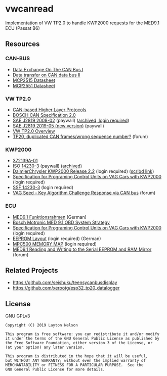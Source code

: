 # vwcanread
Implementation of VW TP2.0 to handle KWP2000 requests for the MED9.1 ECU (Passat B6)

## Resources

### CAN-BUS
- [Data Exchange On The CAN Bus I](http://www.volkspage.net/technik/ssp/ssp/SSP_238.pdf)
- [Data transfer on CAN data bus II](http://www.volkspage.net/technik/ssp/ssp/SSP_269_d1.pdf)
- [MCP2515 Datasheet](https://ww1.microchip.com/downloads/en/DeviceDoc/MCP2515-Stand-Alone-CAN-Controller-with-SPI-20001801J.pdf)
- [MCP2551 Datasheet](http://ww1.microchip.com/downloads/en/devicedoc/21667e.pdf)

### VW TP2.0
- [CAN-based Higher Layer Protocols](https://www.sti-innsbruck.at/sites/default/files/courses/fileadmin/documents/vn-ws0809/03-vn-CAN-HLP.pdf)
- [BOSCH CAN Specification 2.0](http://esd.cs.ucr.edu/webres/can20.pdf)
- [SAE J2819 2008-02](https://doi.org/10.4271/J2819_200802) (paywall)
([archived, login required](http://nefariousmotorsports.com/forum/index.php?action=dlattach;topic=9182.0;attach=17302))
- [SAE J2819 2019-05 (new version)](https://doi.org/10.4271/J2819_201905) (paywall)
- [VW TP2.0 Overview](https://jazdw.net/tp20)
- [TP20, duplicated CAN frames/wrong sequence number?](http://nefariousmotorsports.com/forum/index.php?topic=11588.0) (forum)

### KWP2000
- [372139A-01](https://www.ni.com/pdf/manuals/372139a.pdf)
- [ISO 14230-3](https://www.iso.org/standard/23921.html) (paywall)
([archived](https://web.archive.org/web/20170809120152/http://read.pudn.com/downloads118/ebook/500929/14230-3.pdf))
- [DaimlerChrysler KWP2000 Release 2.2](http://nefariousmotorsports.com/forum/index.php?action=dlattach;topic=4983.0;attach=8149) (login required)
([scribd link](https://www.scribd.com/document/430362928/KWP2000-release2-2))
- [Specification for Programing Control Units on VAG Cars with KWP2000](http://nefariousmotorsports.com/forum/index.php?action=dlattach;topic=4983.0;attach=7703) (login required)
- [SSF 14230-3](http://nefariousmotorsports.com/forum/index.php?action=dlattach;topic=4983.0;attach=8150) (login required)
- [VAG Seed - Key Algorithm Challenge Response via CAN bus](http://nefariousmotorsports.com/forum/index.php?topic=4983.0) (forum)

### ECU
- [MED9.1 Funktionsrahmen](https://drive.google.com/file/d/1A2zKoa_cqnRuVfffiLVcYrXjKeulfdDe/view) (German)
- [Bosch Motronic MED 9.1 OBD System Strategy](https://drive.google.com/file/d/1oLpylsJqpfpw2E_NKdgB-W5O0gEkua9d/view)
- [Specification for Programing Control Units on VAG Cars with KWP2000](http://nefariousmotorsports.com/forum/index.php?action=dlattach;topic=4983.0;attach=7703) (login required)
- [EEPROM Layout](http://nefariousmotorsports.com/forum/index.php?action=dlattach;topic=6159.0;attach=9594) (login required) (German)
- [MPC500 MEMORY MAP](http://nefariousmotorsports.com/forum/index.php?action=dlattach;topic=6159.0;attach=9591) (login required)
- [MED9.1 Reading and Writing to the Serial EEPROM and RAM Mirror](http://nefariousmotorsports.com/forum/index.php?topic=6159.0) (forum)

## Related Projects
- https://github.com/seishuku/teensycanbusdisplay
- https://github.com/xerootg/esp32_tp20_datalogger

## License

GNU GPLv3

```
Copyright (C) 2019 Layton Nelson

This program is free software: you can redistribute it and/or modify
it under the terms of the GNU General Public License as published by
the Free Software Foundation, either version 3 of the License, or
(at your option) any later version.

This program is distributed in the hope that it will be useful,
but WITHOUT ANY WARRANTY; without even the implied warranty of
MERCHANTABILITY or FITNESS FOR A PARTICULAR PURPOSE.  See the
GNU General Public License for more details.
```
